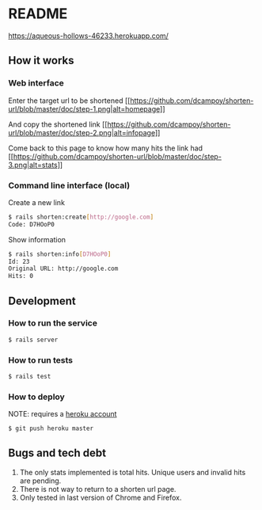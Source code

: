 # README

https://aqueous-hollows-46233.herokuapp.com/

## How it works

### Web interface
Enter the target url to be shortened
[[https://github.com/dcampoy/shorten-url/blob/master/doc/step-1.png|alt=homepage]]

And copy the shortened link
[[https://github.com/dcampoy/shorten-url/blob/master/doc/step-2.png|alt=infopage]]

Come back to this page to know how many hits the link had
[[https://github.com/dcampoy/shorten-url/blob/master/doc/step-3.png|alt=stats]]

### Command line interface (local)

Create a new link

```bash
$ rails shorten:create[http://google.com]
Code: D7HOoP0
```

Show information

```bash
$ rails shorten:info[D7HOoP0]
Id: 23
Original URL: http://google.com
Hits: 0
```

## Development

### How to run the service

```bash
$ rails server
```

### How to run tests

```bash
$ rails test
```

### How to deploy
NOTE: requires a [heroku account](https://signup.heroku.com/)

```bash
$ git push heroku master
```

## Bugs and tech debt

1. The only stats implemented is total hits. Unique users and invalid hits are pending.
2. There is not way to return to a shorten url page.
3. Only tested in last version of Chrome and Firefox.
